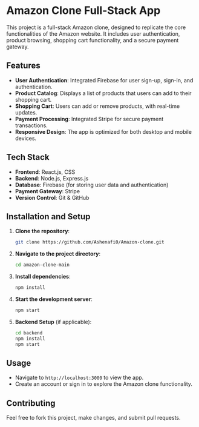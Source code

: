 
# Amazon Clone Full-Stack App

This project is a full-stack Amazon clone, designed to replicate the core functionalities of the Amazon website. It includes user authentication, product browsing, shopping cart functionality, and a secure payment gateway.

## Features
- **User Authentication**: Integrated Firebase for user sign-up, sign-in, and authentication.
- **Product Catalog**: Displays a list of products that users can add to their shopping cart.
- **Shopping Cart**: Users can add or remove products, with real-time updates.
- **Payment Processing**: Integrated Stripe for secure payment transactions.
- **Responsive Design**: The app is optimized for both desktop and mobile devices.

## Tech Stack
- **Frontend**: React.js, CSS
- **Backend**: Node.js, Express.js
- **Database**: Firebase (for storing user data and authentication)
- **Payment Gateway**: Stripe
- **Version Control**: Git & GitHub

## Installation and Setup

1. **Clone the repository**:
   ```bash
   git clone https://github.com/Ashenafi0/Amazon-clone.git
   ```

2. **Navigate to the project directory**:
   ```bash
   cd amazon-clone-main
   ```

3. **Install dependencies**:
   ```bash
   npm install
   ```

4. **Start the development server**:
   ```bash
   npm start
   ```

5. **Backend Setup** (if applicable):
   ```bash
   cd backend
   npm install
   npm start
   ```

## Usage
- Navigate to `http://localhost:3000` to view the app.
- Create an account or sign in to explore the Amazon clone functionality.

## Contributing
Feel free to fork this project, make changes, and submit pull requests.
